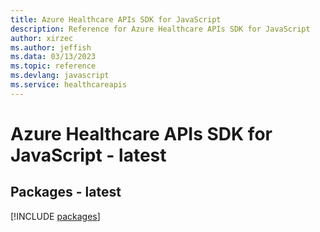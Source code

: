 ```yaml
---
title: Azure Healthcare APIs SDK for JavaScript
description: Reference for Azure Healthcare APIs SDK for JavaScript
author: xirzec
ms.author: jeffish
ms.data: 03/13/2023
ms.topic: reference
ms.devlang: javascript
ms.service: healthcareapis
---
```

# Azure Healthcare APIs SDK for JavaScript - latest
## Packages - latest
[!INCLUDE [packages](healthcare-apis-index.md)]